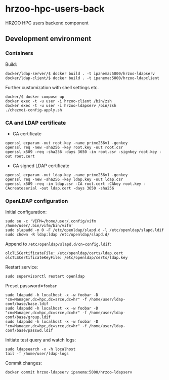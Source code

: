 # hrzoo-hpc-users-back
HRZOO HPC users backend component

## Development environment

### Containers

Build:
```
docker/ldap-server/$ docker build . -t ipanema:5000/hrzoo-ldapserv
docker/ldap-client/$ docker build . -t ipanema:5000/hrzoo-ldapclient
```

Further customization with shell settings etc.
```
docker/$ docker compose up
docker exec -t -u user -i hrzoo-client /bin/zsh
docker exec -t -u user -i hrzoo-ldapserv /bin/zsh
./chezmoi-config-apply.sh
```

### CA and LDAP certificate

* CA certificate
```
openssl ecparam -out root.key -name prime256v1 -genkey
openssl req -new -sha256 -key root.key -out root.csr
openssl x509 -req -sha256 -days 3650 -in root.csr -signkey root.key -out root.cert
```
* CA signed LDAP certificate
```
openssl ecparam -out ldap.key -name prime256v1 -genkey
openssl req -new -sha256 -key ldap.key -out ldap.csr
openssl x509 -req -in ldap.csr -CA root.cert -CAkey root.key -CAcreateserial -out ldap.cert -days 3650 -sha256
```

### OpenLDAP configuration

Initial configuration:
```
sudo su -c 'VIFM=/home/user/.config/vifm /home/user/.bin/vifm/bin/vifm'
sudo slapadd -n 0 -F /etc/openldap/slapd.d -l /etc/openldap/slapd.ldif
sudo chown -R ldap:ldap /etc/openldap/slapd.d/
```

Append to `/etc/openldap/slapd.d/cn=config.ldif`:
```
olcTLSCertificateFile: /etc/openldap/certs/ldap.cert
olcTLSCertificateKeyFile: /etc/openldap/certs/ldap.key
```

Restart service:
```
sudo supervisorctl restart openldap
```

Preset password=`foobar`
```
sudo ldapadd -h localhost -x -w foobar -D "cn=Manager,dc=hpc,dc=srce,dc=hr" -f /home/user/ldap-conf/base/base.ldif
sudo ldapadd -h localhost -x -w foobar -D "cn=Manager,dc=hpc,dc=srce,dc=hr" -f /home/user/ldap-conf/base/group.ldif
sudo ldapadd -h localhost -x -w foobar -D "cn=Manager,dc=hpc,dc=srce,dc=hr" -f /home/user/ldap-conf/base/passwd.ldif
```

Initiate test query and watch logs:
```
sudo ldapsearch -x -h localhost
tail -f /home/user/ldap-logs
```

Commit changes:
```
docker commit hrzoo-ldapserv ipanema:5000/hrzoo-ldapserv
```
